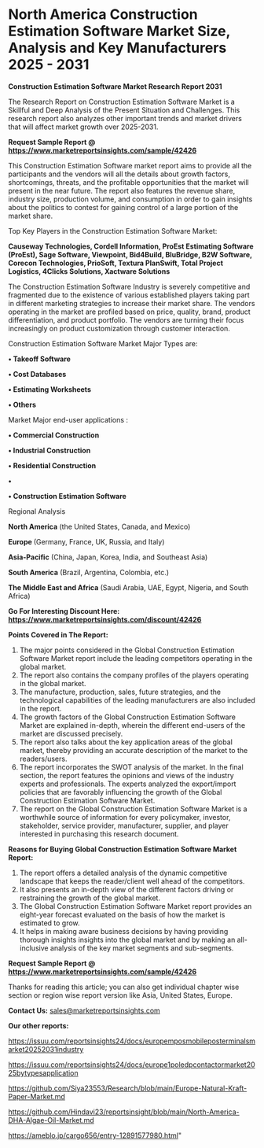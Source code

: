 # North America Construction Estimation Software Market Size, Analysis and Key Manufacturers 2025 - 2031

<strong>Construction Estimation Software Market Research Report 2031</strong>

The Research Report on Construction Estimation Software Market is a Skillful and Deep Analysis of the Present Situation and Challenges. This research report also analyzes other important trends and market drivers that will affect market growth over 2025-2031.

<strong>Request Sample Report @ <a href=https://www.marketreportsinsights.com/sample/42426>https://www.marketreportsinsights.com/sample/42426</a></strong>

This Construction Estimation Software market report aims to provide all the participants and the vendors will all the details about growth factors, shortcomings, threats, and the profitable opportunities that the market will present in the near future. The report also features the revenue share, industry size, production volume, and consumption in order to gain insights about the politics to contest for gaining control of a large portion of the market share.

Top Key Players in the Construction Estimation Software Market:

<strong>Causeway Technologies, Cordell Information, ProEst Estimating Software (ProEst), Sage Software, Viewpoint, Bid4Build, BluBridge, B2W Software, Corecon Technologies, PrioSoft, Textura PlanSwift, Total Project Logistics, 4Clicks Solutions, Xactware Solutions</strong>

The Construction Estimation Software Industry is severely competitive and fragmented due to the existence of various established players taking part in different marketing strategies to increase their market share. The vendors operating in the market are profiled based on price, quality, brand, product differentiation, and product portfolio. The vendors are turning their focus increasingly on product customization through customer interaction.

Construction Estimation Software Market Major Types are:

<strong>•  Takeoff Software

•  Cost Databases

•  Estimating Worksheets

•  Others</strong>

Market Major end-user applications :

<strong>•  Commercial Construction

•  Industrial Construction

•  Residential Construction

•  

•  Construction Estimation Software</strong>

Regional Analysis

</u><strong><b>North America</b></strong> (the United States, Canada, and Mexico)

<strong><b>Europe </b></strong>(Germany, France, UK, Russia, and Italy)

<strong><b>Asia-Pacific</b></strong> (China, Japan, Korea, India, and Southeast Asia)

<strong><b>South America</b></strong> (Brazil, Argentina, Colombia, etc.)

<strong><b>The Middle East and Africa</b></strong> (Saudi Arabia, UAE, Egypt, Nigeria, and South Africa)

<strong>Go For Interesting Discount Here: <a href=https://www.marketreportsinsights.com/discount/42426>https://www.marketreportsinsights.com/discount/42426</a></strong>

<strong>Points Covered in The Report:</strong>
<ol>
  <li>The major points considered in the Global Construction Estimation Software Market report include the leading competitors operating in the global market.</li>
  <li>The report also contains the company profiles of the players operating in the global market.</li>
  <li>The manufacture, production, sales, future strategies, and the technological capabilities of the leading manufacturers are also included in the report.</li>
  <li>The growth factors of the Global Construction Estimation Software Market are explained in-depth, wherein the different end-users of the market are discussed precisely.</li>
  <li>The report also talks about the key application areas of the global market, thereby providing an accurate description of the market to the readers/users.</li>
  <li>The report incorporates the SWOT analysis of the market. In the final section, the report features the opinions and views of the industry experts and professionals. The experts analyzed the export/import policies that are favorably influencing the growth of the Global Construction Estimation Software Market.</li>
  <li>The report on the Global Construction Estimation Software Market is a worthwhile source of information for every policymaker, investor, stakeholder, service provider, manufacturer, supplier, and player interested in purchasing this research document.</li>
</ol>
<strong>Reasons for Buying Global Construction Estimation Software Market Report:</strong>

<ol>
  <li>The report offers a detailed analysis of the dynamic competitive landscape that keeps the reader/client well ahead of the competitors.</li>
  <li>It also presents an in-depth view of the different factors driving or restraining the growth of the global market.</li>
  <li>The Global Construction Estimation Software Market report provides an eight-year forecast evaluated on the basis of how the market is estimated to grow.</li>
  <li>It helps in making aware business decisions by having providing thorough insights insights into the global market and by making an all-inclusive analysis of the key market segments and sub-segments.</li>
</ol>
<strong>Request Sample Report @ <a href=https://www.marketreportsinsights.com/sample/42426>https://www.marketreportsinsights.com/sample/42426</a></strong>


Thanks for reading this article; you can also get individual chapter wise section or region wise report version like Asia, United States, Europe.

<strong>Contact Us:</strong>
sales@marketreportsinsights.com

<strong>Our other reports:</strong>

<a href=https://issuu.com/reportsinsights24/docs/europemposmobileposterminalsmarket20252031industry>https://issuu.com/reportsinsights24/docs/europemposmobileposterminalsmarket20252031industry</a>

<a href=https://issuu.com/reportsinsights24/docs/europe1poledpcontactormarket2025bytypesapplication>https://issuu.com/reportsinsights24/docs/europe1poledpcontactormarket2025bytypesapplication</a>

<a href=https://github.com/Siya23553/Research/blob/main/Europe-Natural-Kraft-Paper-Market.md>https://github.com/Siya23553/Research/blob/main/Europe-Natural-Kraft-Paper-Market.md</a>

<a href=https://github.com/Hindavi23/reportsinsight/blob/main/North-America-DHA-Algae-Oil-Market.md>https://github.com/Hindavi23/reportsinsight/blob/main/North-America-DHA-Algae-Oil-Market.md</a>

<a href=https://ameblo.jp/cargo656/entry-12891577980.html>https://ameblo.jp/cargo656/entry-12891577980.html</a>"
